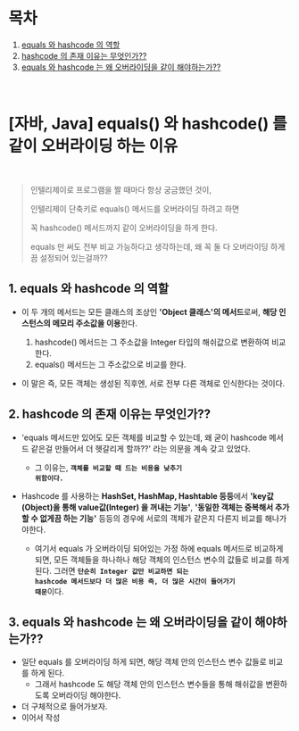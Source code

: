# 목차

1. [equals 와 hashcode 의 역할](#1-equals-와-hashcode-의-역할) <br/>
2. [hashcode 의 존재 이유는 무엇인가??](#2-hashcode-의-존재-이유는-무엇인가) <br/>
3. [equals 와 hashcode 는 왜 오버라이딩을 같이 해야하는가??](#3-equals-와-hashcode-는-왜-오버라이딩을-같이-해야하는가) <br/>

<br/>

# [자바, Java] equals() 와 hashcode() 를 같이 오버라이딩 하는 이유

<br/>

> 인텔리제이로 프로그램을 짤 때마다 항상 궁금했던 것이, 
>
> 인텔리제이 단축키로 equals() 메서드를 오버라이딩 하려고 하면  
>
> 꼭 hashcode() 메서드까지 같이 오버라이딩을 하게 한다.
>
> equals 만 써도 전부 비교 가능하다고 생각하는데, 왜 꼭 둘 다 오버라이딩 하게끔 설정되어 있는걸까??

## 1. equals 와 hashcode 의 역할

- 이 두 개의 메서드는 모든 클래스의 조상인 **'Object 클래스'의 메서드**로써, **해당 인스턴스의 메모리 주소값을 이용**한다.

  1. hashcode() 메서드는 그 주소값을 Integer 타입의 해쉬값으로 변환하여 비교한다.
  2. equals() 메서드는 그 주소값으로 비교를 한다.

- 이 말은 즉, 모든 객체는 생성된 직후엔, 서로 전부 다른 객체로 인식한다는 것이다.

  

## 2. hashcode 의 존재 이유는 무엇인가??

- 'equals 메서드만 있어도 모든 객체를 비교할 수 있는데, 왜 굳이 hashcode 메서드 같은걸 만들어서 더 헷갈리게 할까??' 라는 의문을 계속 갖고 있었다.

  - 그 이유는, <code><strong>객체를 비교할 때 드는 비용을 낮추기 위함이다.</strong></code>

- Hashcode 를 사용하는 **HashSet, HashMap, Hashtable 등등**에서 **'key값(Object)을 통해 value값(Integer) 을 꺼내는 기능'**, **'동일한 객체는 중복해서 추가할 수 없게끔 하는 기능'** 등등의 경우에 서로의 객체가 같은지 다른지 비교를 해나가야한다.

  - 여기서 equals 가 오버라이딩 되어있는 가정 하에 equals 메서드로 비교하게 되면, 모든 객체들을 하나하나 해당 객체의 인스턴스 변수의 값들로 비교를 하게 된다. 그러면 <code><strong>단순히 Integer 값만 비교하면 되는 hashcode 메서드보다 더 많은 비용 즉, 더 많은 시간이 들어가기 때문</strong></code>이다.

  

## 3. equals 와 hashcode 는 왜 오버라이딩을 같이 해야하는가??

- 일단 equals 를 오버라이딩 하게 되면, 해당 객체 안의 인스턴스 변수 값들로 비교를 하게 된다.
  - 그래서 hashcode 도 해당 객체 안의 인스턴스 변수들을 통해 해쉬값을 변환하도록 오버라이딩 해야한다.
- 더 구체적으로 들어가보자.
- 이어서 작성
